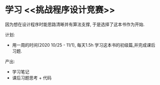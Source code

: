 # 学习 <<挑战程序设计竞赛>>
 
 因为想在设计程序时能思路清晰并有算法支撑, 于是选择了这本书作为开始.
 
 计划:
 - 用一周的时间(2020 10/25 - 11/1), 每天1.5h 学习这本书的初级篇,并完成课后习题. 
 
 产出:
- 学习笔记
- 课后习题思考 + 代码


 
 
